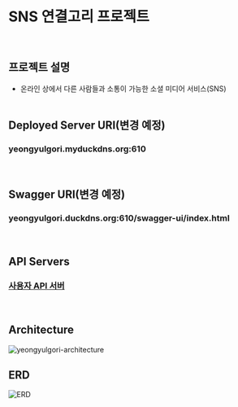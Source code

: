 # SNS 연결고리 프로젝트

<br>

## 프로젝트 설명

- 온라인 상에서 다른 사람들과 소통이 가능한 소셜 미디어 서비스(SNS)
  <br><br>

## Deployed Server URI(변경 예정)
### yeongyulgori.myduckdns.org:610
<br>

## Swagger URI(변경 예정)
### yeongyulgori.duckdns.org:610/swagger-ui/index.html
<br>

## API Servers
### [사용자 API 서버](https://github.com/hellmir/yeongyulgori/tree/main/user-api)
<br>

## Architecture
![yeongyulgori-architecture](https://github.com/hellmir/yeongyulgori/assets/128391669/27c3e931-a42d-4ff0-8935-e0b0b58fc540)

## ERD
![ERD](https://github.com/hellmir/yeongyulgori/assets/128391669/8bdd95c6-72b2-455e-ad23-f34ca14f43ae)
